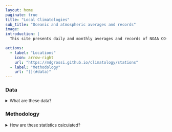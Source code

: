 ```yaml
---
layout: home
paginate: true
title: "Local Climatologies"
sub_title: "Oceanic and atmospheric averages and records"
image: 
introduction: |
  This site presents daily and monthly averages and records of NOAA CO-OPS weather and tide observations at different locations along the East Coast. Current sites are updated daily; archived sites are updated less frequently. This project is inspired by Brian McNoldy at the [University of Miami](https://welcome.miami.edu){:target="_blank"}, whose long-standing “Climatology of Virginia Key, FL” site never ceased to provide insightful weather perspectives during my time at the [Rosenstiel School of Marine, Atmospheric, and Earth Science](https://earth.miami.edu){:target="_blank"}.

actions:
  - label: "Locations"
    icon: arrow-right
    url: "https://mdgrossi.github.io/climatology/stations"
  - label: "Methodology"
	url: "[](#data)"
---
```


### Data
<details style="font-size:13px;">
    <summary>
      What are these data?
    </summary>
  <p>The <a href="https://www.noaa.gov">National Oceanographic and Atmospheric Administration (NOAA)</a> <a href="https://oceanservice.noaa.gov/">National Ocean Service (NOS)</a> Center for Operational Oceanographic Products and Services (CO-OPS) operates hundreds of water level observation stations along the United States coasts and Great Lakes. This <a href="https://tidesandcurrents.noaa.gov/nwlon.html">National Water Level Observation Network (NWLON)</a>, part of the <a href="https://ioos.noaa.gov">Integrated Ocean Observing System (IOOS)</a>, provides the data from which official tidal predictions are generated. Most of these observation stations also observe water temperature as well as air temperature, barometric pressure, and wind. All of these data are publically available via the NOAA CO-OPS <a href="https://tidesandcurrents.noaa.gov/">Tides and Currents</a> data portal.</p>
  
  <p>The historical time series vary among sites and environmental parameters. Water level sensors often came first, with weather stations added later. Data collected since circa 1995 are generally available in 6-minute observations; prior to that, observations are hourly. Data inventories are provided for every site: 
    <ul>
        <li> <a href="https://tidesandcurrents.noaa.gov/inventory.html?id=8656483">Beaufort, NC</a> </li>
        <li> <a href="https://tidesandcurrents.noaa.gov/inventory.html?id=8447930">Woods Hole, MA</a> </li>
        <li> <a href="https://tidesandcurrents.noaa.gov/inventory.html?id=8725110">Naples, FL</a> </li>
        <li> <a href="https://tidesandcurrents.noaa.gov/inventory.html?id=8747437">Bay St. Louis, MS</a> </li>
        <li> <a href="https://tidesandcurrents.noaa.gov/inventory.html?id=8723214">Virginia Key, FL</a> </li>
        <li> <a href="https://tidesandcurrents.noaa.gov/inventory.html?id=8557380">Lewes, DE</a> </li>
    </ul>
  Water level sensors are calibrated and the observations verified. None of the other variables are verified and should be used with caution.
    </p>
</details>

### Methodology
<details style="font-size:13px;">
  <summary>
    How are these statistics calculated?
  </summary>
  <p>All data are retrieved from the NOAA CO-OPS <a href="https://tidesandcurrents.noaa.gov/">Tides and Currents</a> data portal. <a href="https://tidesandcurrents.noaa.gov/faq.html">Data query lengths are restricted</a> in order to prevent large data requests from hogging server resources, a limit that affects both web-based retrieval and application programming interace (API) calls. It is therefore necessary to make repeated successive queries in order to download longer time periods of data, a task for which a Python API wrapper called "<a href="https://github.com/GClunies/noaa_coops">noaa-coops</a>" was developed.</p>
      
  <p>To initiate a climatology, the noaa-coops utility is used to download all data from the beginning of the time series through the time of initiation. These historical data are saved to file to avoid having to repeatedly re-download historical data. To update the climatology, either daily, monthly, or on some other interval, data are downloaded starting from the latest time stamp in the saved historical data and appended to the saved data. Six-minute data are used whenever possible and hourly observations otherwise. </p>

  <p>Any data flagged by NOAA as being suspect for any reason (flag > 0) are discarded, for example, minimum or maximum expected values or rate of change tolerance exceeded. A day is allowed to have up to three hours of missing data to be counted, and a month is allowed up to two days of missing data to be counted. Climatological statistics are calculated as follows.</p>
</details>
